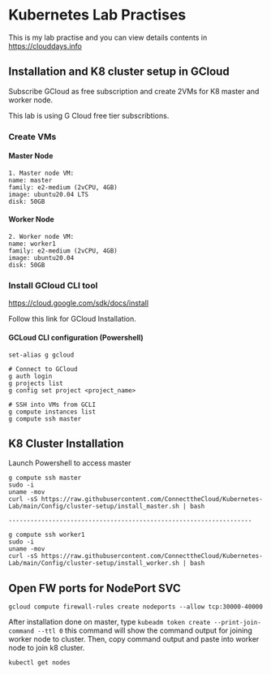 # Kubernetes Lab Practises 

This is my lab practise and you can view details contents in https://clouddays.info


## Installation and K8 cluster setup in GCloud

Subscribe GCloud as free subscription and create 2VMs for K8 master and worker node. 

This lab is using G Cloud free tier subscribtions.


### Create VMs

#### Master Node 
```
1. Master node VM:
name: master
family: e2-medium (2vCPU, 4GB)
image: ubuntu20.04 LTS 
disk: 50GB
```

#### Worker Node
````
2. Worker node VM:
name: worker1
family: e2-medium (2vCPU, 4GB)
image: ubuntu20.04
disk: 50GB
````

### Install GCloud CLI tool

https://cloud.google.com/sdk/docs/install 

Follow this link for GCloud Installation. 

#### GCLoud CLI configuration (Powershell)
```
set-alias g gcloud

# Connect to GCloud
g auth login
g projects list
g config set project <project_name>

# SSH into VMs from GCLI
g compute instances list
g compute ssh master
```

## K8 Cluster Installation

Launch Powershell to access master
```
g compute ssh master
sudo -i
uname -mov
curl -sS https://raw.githubusercontent.com/ConnecttheCloud/Kubernetes-Lab/main/Config/cluster-setup/install_master.sh | bash

-------------------------------------------------------------------

g compute ssh worker1
sudo -i
uname -mov
curl -sS https://raw.githubusercontent.com/ConnecttheCloud/Kubernetes-Lab/main/Config/cluster-setup/install_worker.sh | bash
```

## Open FW ports for NodePort SVC

```
gcloud compute firewall-rules create nodeports --allow tcp:30000-40000
```

After installation done on master, type `kubeadm token create --print-join-command --ttl 0` this command will show the command output for joining worker node to cluster.
Then, copy command output and paste into worker node to join k8 cluster.

`kubectl get nodes`
